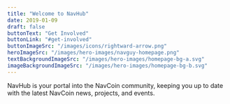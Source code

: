 ```yaml
---
title: "Welcome to NavHub"
date: 2019-01-09
draft: false
buttonText: "Get Involved"
buttonLink: "#get-involved"
buttonImageSrc: "/images/icons/rightward-arrow.png"
heroImageSrc: "/images/hero-images/navguy-homepage.png"
textBackgroundImageSrc: "/images/hero-images/homepage-bg-a.svg"
imageBackgroundImageSrc: "/images/hero-images/homepage-bg-b.svg"
---
```

NavHub is your portal into the NavCoin community, keeping you up to date with the latest NavCoin news, projects, and events.
